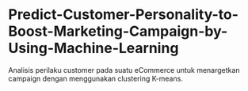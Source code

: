 # Predict-Customer-Personality-to-Boost-Marketing-Campaign-by-Using-Machine-Learning
Analisis perilaku customer pada suatu eCommerce untuk menargetkan campaign dengan menggunakan clustering K-means. 
